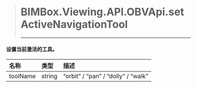 > #  BIMBox.Viewing.API.OBVApi.setActiveNavigationTool 
>
> ---

#### 设置当前激活的工具。

| 名称 | 类型 | 描述 |
| :--- | :--- | :--- |
| toolName | string |   “orbit” / “pan” / “dolly” / “walk” |



